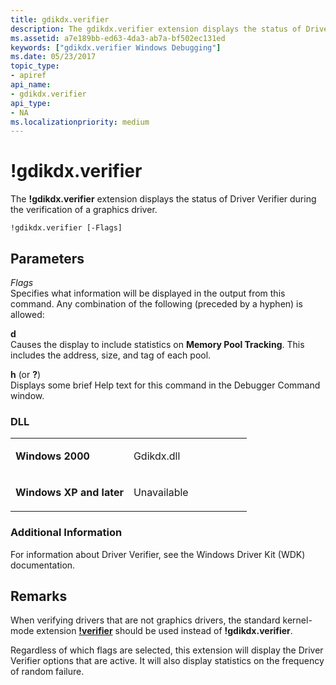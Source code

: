 ```yaml
---
title: gdikdx.verifier
description: The gdikdx.verifier extension displays the status of Driver Verifier during the verification of a graphics driver.
ms.assetid: a7e189bb-ed63-4da3-ab7a-bf502ec131ed
keywords: ["gdikdx.verifier Windows Debugging"]
ms.date: 05/23/2017
topic_type:
- apiref
api_name:
- gdikdx.verifier
api_type:
- NA
ms.localizationpriority: medium
---
```


# !gdikdx.verifier


The **!gdikdx.verifier** extension displays the status of Driver Verifier during the verification of a graphics driver.

```dbgcmd
!gdikdx.verifier [-Flags] 
```

## <span id="ddk__gdikdx_verifier_dbg"></span><span id="DDK__GDIKDX_VERIFIER_DBG"></span>Parameters


<span id="_______Flags______"></span><span id="_______flags______"></span><span id="_______FLAGS______"></span> *Flags*   
Specifies what information will be displayed in the output from this command. Any combination of the following (preceded by a hyphen) is allowed:

<span id="d"></span><span id="D"></span>**d**  
Causes the display to include statistics on **Memory Pool Tracking**. This includes the address, size, and tag of each pool.

<span id="h__or___"></span><span id="H__OR___"></span>**h** (or **?**)  
Displays some brief Help text for this command in the Debugger Command window.

### <span id="DLL"></span><span id="dll"></span>DLL

<table>
<colgroup>
<col width="50%" />
<col width="50%" />
</colgroup>
<tbody>
<tr class="odd">
<td align="left"><p><strong>Windows 2000</strong></p></td>
<td align="left"><p>Gdikdx.dll</p></td>
</tr>
<tr class="even">
<td align="left"><p><strong>Windows XP and later</strong></p></td>
<td align="left"><p>Unavailable</p></td>
</tr>
</tbody>
</table>

 

### <span id="Additional_Information"></span><span id="additional_information"></span><span id="ADDITIONAL_INFORMATION"></span>Additional Information

For information about Driver Verifier, see the Windows Driver Kit (WDK) documentation.

Remarks
-------

When verifying drivers that are not graphics drivers, the standard kernel-mode extension [**!verifier**](-verifier.md) should be used instead of **!gdikdx.verifier**.

Regardless of which flags are selected, this extension will display the Driver Verifier options that are active. It will also display statistics on the frequency of random failure.

 

 





